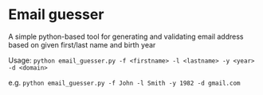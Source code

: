 # Email guesser

A simple python-based tool for generating and validating email address based on given first/last name and birth year

Usage: ```python email_guesser.py -f <firstname> -l <lastname> -y <year> -d <domain>```

e.g. ```python email_guesser.py -f John -l Smith -y 1982 -d gmail.com```

